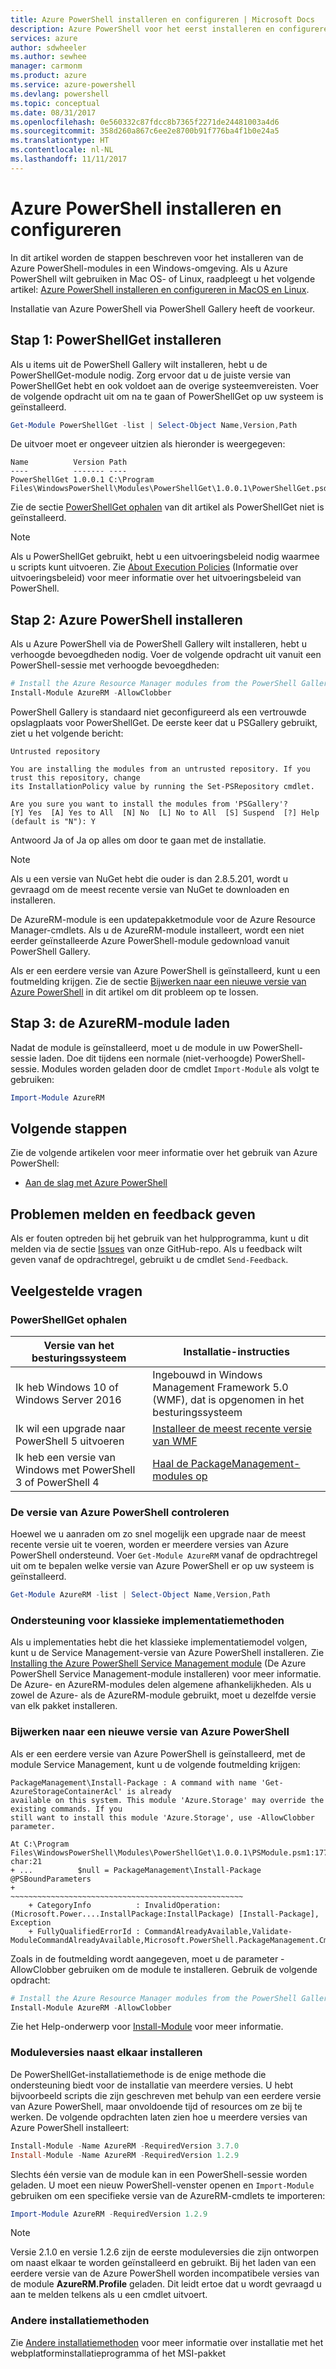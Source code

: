 ```yaml
---
title: Azure PowerShell installeren en configureren | Microsoft Docs
description: Azure PowerShell voor het eerst installeren en configureren
services: azure
author: sdwheeler
ms.author: sewhee
manager: carmonm
ms.product: azure
ms.service: azure-powershell
ms.devlang: powershell
ms.topic: conceptual
ms.date: 08/31/2017
ms.openlocfilehash: 0e560332c87fdcc8b7365f2271de24481003a4d6
ms.sourcegitcommit: 358d260a867c6ee2e8700b91f776ba4f1b0e24a5
ms.translationtype: HT
ms.contentlocale: nl-NL
ms.lasthandoff: 11/11/2017
---
```

# <a name="install-and-configure-azure-powershell"></a>Azure PowerShell installeren en configureren

In dit artikel worden de stappen beschreven voor het installeren van de Azure PowerShell-modules in een Windows-omgeving.
Als u Azure PowerShell wilt gebruiken in Mac OS- of Linux, raadpleegt u het volgende artikel: [Azure PowerShell installeren en configureren in MacOS en Linux](install-azurermps-maclinux.md).

Installatie van Azure PowerShell via PowerShell Gallery heeft de voorkeur.

## <a name="step-1-install-powershellget"></a>Stap 1: PowerShellGet installeren

Als u items uit de PowerShell Gallery wilt installeren, hebt u de PowerShellGet-module nodig. Zorg ervoor dat u de juiste versie van PowerShellGet hebt en ook voldoet aan de overige systeemvereisten. Voer de volgende opdracht uit om na te gaan of PowerShellGet op uw systeem is geïnstalleerd.

```powershell
Get-Module PowerShellGet -list | Select-Object Name,Version,Path
```

De uitvoer moet er ongeveer uitzien als hieronder is weergegeven:

```Output
Name          Version Path
----          ------- ----
PowerShellGet 1.0.0.1 C:\Program Files\WindowsPowerShell\Modules\PowerShellGet\1.0.0.1\PowerShellGet.psd1
```

Zie de sectie [PowerShellGet ophalen](#how-to-get-powershellget) van dit artikel als PowerShellGet niet is geïnstalleerd.

> [!NOTE]
> Als u PowerShellGet gebruikt, hebt u een uitvoeringsbeleid nodig waarmee u scripts kunt uitvoeren. Zie [About Execution Policies](/powershell/module/microsoft.powershell.core/about/about_execution_policies) (Informatie over uitvoeringsbeleid) voor meer informatie over het uitvoeringsbeleid van PowerShell.

## <a name="step-2-install-azure-powershell"></a>Stap 2: Azure PowerShell installeren

Als u Azure PowerShell via de PowerShell Gallery wilt installeren, hebt u verhoogde bevoegdheden nodig. Voer de volgende opdracht uit vanuit een PowerShell-sessie met verhoogde bevoegdheden:

```powershell
# Install the Azure Resource Manager modules from the PowerShell Gallery
Install-Module AzureRM -AllowClobber
```

PowerShell Gallery is standaard niet geconfigureerd als een vertrouwde opslagplaats voor PowerShellGet. De eerste keer dat u PSGallery gebruikt, ziet u het volgende bericht:

```Output
Untrusted repository

You are installing the modules from an untrusted repository. If you trust this repository, change
its InstallationPolicy value by running the Set-PSRepository cmdlet.

Are you sure you want to install the modules from 'PSGallery'?
[Y] Yes  [A] Yes to All  [N] No  [L] No to All  [S] Suspend  [?] Help (default is "N"): Y
```

Antwoord Ja of Ja op alles om door te gaan met de installatie.

> [!NOTE]
> Als u een versie van NuGet hebt die ouder is dan 2.8.5.201, wordt u gevraagd om de meest recente versie van NuGet te downloaden en installeren.

De AzureRM-module is een updatepakketmodule voor de Azure Resource Manager-cmdlets. Als u de AzureRM-module installeert, wordt een niet eerder geïnstalleerde Azure PowerShell-module gedownload vanuit PowerShell Gallery.

Als er een eerdere versie van Azure PowerShell is geïnstalleerd, kunt u een foutmelding krijgen. Zie de sectie [Bijwerken naar een nieuwe versie van Azure PowerShell](#update-azps) in dit artikel om dit probleem op te lossen.

## <a name="step-3-load-the-azurerm-module"></a>Stap 3: de AzureRM-module laden
Nadat de module is geïnstalleerd, moet u de module in uw PowerShell-sessie laden. Doe dit tijdens een normale (niet-verhoogde) PowerShell-sessie. Modules worden geladen door de cmdlet `Import-Module` als volgt te gebruiken:

```powershell
Import-Module AzureRM
```

## <a name="next-steps"></a>Volgende stappen

Zie de volgende artikelen voor meer informatie over het gebruik van Azure PowerShell:

* [Aan de slag met Azure PowerShell](get-started-azureps.md)

## <a name="reporting-issues-and-feedback"></a>Problemen melden en feedback geven

Als er fouten optreden bij het gebruik van het hulpprogramma, kunt u dit melden via de sectie [Issues](https://github.com/Azure/azure-powershell/issues) van onze GitHub-repo. Als u feedback wilt geven vanaf de opdrachtregel, gebruikt u de cmdlet `Send-Feedback`.

## <a name="frequently-asked-questions"></a>Veelgestelde vragen

### <a name="how-to-get-powershellget"></a>PowerShellGet ophalen

|Versie van het besturingssysteem|Installatie-instructies|
|---|---|
|Ik heb Windows 10 of Windows Server 2016|Ingebouwd in Windows Management Framework 5.0 (WMF), dat is opgenomen in het besturingssysteem|
|Ik wil een upgrade naar PowerShell 5 uitvoeren|[Installeer de meest recente versie van WMF](https://www.microsoft.com/en-us/download/details.aspx?id=54616)|
|Ik heb een versie van Windows met PowerShell 3 of PowerShell 4|[Haal de PackageManagement-modules op](http://go.microsoft.com/fwlink/?LinkID=746217)|

<a id="helpmechoose"></a>
### <a name="checking-the-version-of-azure-powershell"></a>De versie van Azure PowerShell controleren

Hoewel we u aanraden om zo snel mogelijk een upgrade naar de meest recente versie uit te voeren, worden er meerdere versies van Azure PowerShell ondersteund. Voer `Get-Module AzureRM` vanaf de opdrachtregel uit om te bepalen welke versie van Azure PowerShell er op uw systeem is geïnstalleerd.

```powershell
Get-Module AzureRM -list | Select-Object Name,Version,Path
```

### <a name="support-for-classic-deployment-methods"></a>Ondersteuning voor klassieke implementatiemethoden

Als u implementaties hebt die het klassieke implementatiemodel volgen, kunt u de Service Management-versie van Azure PowerShell installeren. Zie [Installing the Azure PowerShell Service Management module](/powershell/azure/servicemanagement/install-azure-ps) (De Azure PowerShell Service Management-module installeren) voor meer informatie. De Azure- en AzureRM-modules delen algemene afhankelijkheden. Als u zowel de Azure- als de AzureRM-module gebruikt, moet u dezelfde versie van elk pakket installeren.

### <a id="update-azps"></a>Bijwerken naar een nieuwe versie van Azure PowerShell

Als er een eerdere versie van Azure PowerShell is geïnstalleerd, met de module Service Management, kunt u de volgende foutmelding krijgen:

```Output
PackageManagement\Install-Package : A command with name 'Get-AzureStorageContainerAcl' is already
available on this system. This module 'Azure.Storage' may override the existing commands. If you
still want to install this module 'Azure.Storage', use -AllowClobber parameter.

At C:\Program Files\WindowsPowerShell\Modules\PowerShellGet\1.0.0.1\PSModule.psm1:1772 char:21
+ ...          $null = PackageManagement\Install-Package @PSBoundParameters
+                      ~~~~~~~~~~~~~~~~~~~~~~~~~~~~~~~~~~~~~~~~~~~~~~~~~~~~
    + CategoryInfo          : InvalidOperation: (Microsoft.Power....InstallPackage:InstallPackage) [Install-Package], Exception
    + FullyQualifiedErrorId : CommandAlreadyAvailable,Validate-ModuleCommandAlreadyAvailable,Microsoft.PowerShell.PackageManagement.Cmdlets.InstallPackage
```

Zoals in de foutmelding wordt aangegeven, moet u de parameter -AllowClobber gebruiken om de module te installeren. Gebruik de volgende opdracht:

```powershell
# Install the Azure Resource Manager modules from the PowerShell Gallery
Install-Module AzureRM -AllowClobber
```

Zie het Help-onderwerp voor [Install-Module](https://msdn.microsoft.com/powershell/reference/5.1/PowerShellGet/install-module) voor meer informatie.

### <a name="installing-module-versions-side-by-side"></a>Moduleversies naast elkaar installeren

De PowerShellGet-installatiemethode is de enige methode die ondersteuning biedt voor de installatie van meerdere versies. U hebt bijvoorbeeld scripts die zijn geschreven met behulp van een eerdere versie van Azure PowerShell, maar onvoldoende tijd of resources om ze bij te werken. De volgende opdrachten laten zien hoe u meerdere versies van Azure PowerShell installeert:

```powershell
Install-Module -Name AzureRM -RequiredVersion 3.7.0
Install-Module -Name AzureRM -RequiredVersion 1.2.9
```

Slechts één versie van de module kan in een PowerShell-sessie worden geladen. U moet een nieuw PowerShell-venster openen en `Import-Module` gebruiken om een specifieke versie van de AzureRM-cmdlets te importeren:

```powershell
Import-Module AzureRM -RequiredVersion 1.2.9
```

> [!NOTE]
> Versie 2.1.0 en versie 1.2.6 zijn de eerste moduleversies die zijn ontworpen om naast elkaar te worden geïnstalleerd en gebruikt. Bij het laden van een eerdere versie van de Azure PowerShell worden incompatibele versies van de module **AzureRM.Profile** geladen. Dit leidt ertoe dat u wordt gevraagd u aan te melden telkens als u een cmdlet uitvoert.

### <a name="other-installation-methods"></a>Andere installatiemethoden

Zie [Andere installatiemethoden](other-install.md) voor meer informatie over installatie met het webplatforminstallatieprogramma of het MSI-pakket
